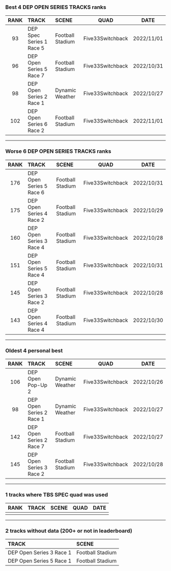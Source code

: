 ### Best 4 DEP OPEN SERIES TRACKS ranks
|RANK|TRACK|SCENE|QUAD|DATE|
|:---:|:---|:---|:---:|:---:|
|93|DEP Spec Series 1 Race 5|Football Stadium|Five33Switchback|2022/11/01|
|96|DEP Open Series 5 Race 7|Football Stadium|Five33Switchback|2022/10/31|
|98|DEP Open Series 2 Race 1|Dynamic Weather|Five33Switchback|2022/10/27|
|102|DEP Open Series 6 Race 2|Football Stadium|Five33Switchback|2022/11/01|
---
### Worse 6 DEP OPEN SERIES TRACKS ranks
|RANK|TRACK|SCENE|QUAD|DATE|
|:---:|:---|:---|:---:|:---:|
|176|DEP Open Series 5 Race 6|Football Stadium|Five33Switchback|2022/10/31|
|175|DEP Open Series 4 Race 2|Football Stadium|Five33Switchback|2022/10/29|
|160|DEP Open Series 3 Race 4|Football Stadium|Five33Switchback|2022/10/28|
|151|DEP Open Series 5 Race 4|Football Stadium|Five33Switchback|2022/10/31|
|145|DEP Open Series 3 Race 2|Football Stadium|Five33Switchback|2022/10/28|
|143|DEP Open Series 4 Race 4|Football Stadium|Five33Switchback|2022/10/30|
---
### Oldest 4 personal best
|RANK|TRACK|SCENE|QUAD|DATE|
|:---:|:---|:---|:---:|:---:|
|106|DEP Open Pop-Up 2|Dynamic Weather|Five33Switchback|2022/10/26|
|98|DEP Open Series 2 Race 1|Dynamic Weather|Five33Switchback|2022/10/27|
|142|DEP Open Series 2 Race 7|Football Stadium|Five33Switchback|2022/10/27|
|145|DEP Open Series 3 Race 2|Football Stadium|Five33Switchback|2022/10/28|
---
### 1 tracks where TBS SPEC quad was used
|RANK|TRACK|SCENE|QUAD|DATE|
|:---:|:---|:---|:---:|:---:|
||||||
---
### 2 tracks without data (200+ or not in leaderboard)
|TRACK|SCENE|
|:---|:---|
|DEP Open Series 3 Race 1|Football Stadium|
|DEP Open Series 5 Race 1|Football Stadium|
